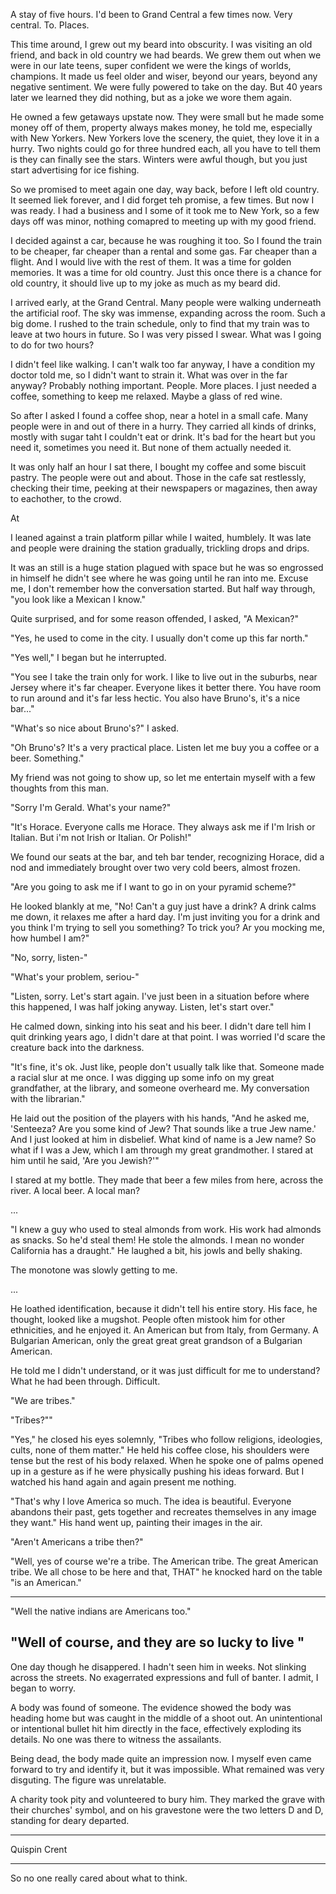 A stay of five hours. I'd been to Grand Central a few times now. Very central. To. Places.

This time around, I grew out my beard into obscurity. I was visiting an old friend, and back in old country we had beards. We grew them out when we were in our late teens, super confident we were the kings of worlds, champions. It made us feel older and wiser, beyond our years, beyond any negative sentiment. We were fully powered to take on the day. But 40 years later we learned they did nothing, but as a joke we wore them again.

He owned a few getaways upstate now. They were small but he made some money off of them, property always makes money, he told me, especially with New Yorkers. New Yorkers love the scenery, the quiet, they love it in a hurry. Two nights could go for three hundred each, all you have to tell them is they can finally see the stars. Winters were awful though, but you just start advertising for ice fishing.

So we promised to meet again one day, way back, before I left old country. It seemed liek forever, and I did forget teh promise, a few times. But now I was ready. I had a business and I some of it took me to New York, so a few days off was minor, nothing comapred to meeting up with my good friend.

I decided against a car, because he was roughing it too. So I found the train to be cheaper, far cheaper than a rental and some gas. Far cheaper than a flight. And I would live with the rest of them. It was a time for golden memories. It was a time for old country. Just this once there is a chance for old country, it should live up to my joke as much as my beard did.

I arrived early, at the Grand Central. Many people were walking underneath the artificial roof. The sky was immense, expanding across the room. Such a big dome. I rushed to the train schedule, only to find that my train was to leave at two hours in future. So I was very pissed I swear. What was I going to do for two hours?

I didn't feel like walking. I can't walk too far anyway, I have a condition my doctor told me, so I didn't want to strain it. What was over in the far anyway? Probably nothing important. People. More places. I just needed a coffee, something to keep me relaxed. Maybe a glass of red wine.

So after I asked I found a coffee shop, near a hotel in a small cafe. Many people were in and out of there in a hurry. They carried all kinds of drinks, mostly with sugar taht I couldn't eat or drink. It's bad for the heart but you need it, sometimes you need it. But none of them actually needed it.

It was only half an hour I sat there, I bought my coffee and some biscuit pastry. The people were out and about. Those in the cafe sat restlessly, checking their time, peeking at their newspapers or magazines, then away to eachother, to the crowd.

At 




























I leaned against a train platform pillar while I waited, humblely. It was late and people were draining the station gradually, trickling drops and drips.

It was an still is a huge station plagued with space but he was so engrossed in himself he didn't see where he was going until he ran into me. Excuse me, I don't remember how the conversation started. But half way through, "you look like a Mexican I know."

Quite surprised, and for some reason offended, I asked, "A Mexican?"

"Yes, he used to come in the city. I usually don't come up this far north."

"Yes well," I began but he interrupted.

"You see I take the train only for work. I like to live out in the suburbs, near Jersey where it's far cheaper. Everyone likes it better there. You have room to run around and it's far less hectic. You also have Bruno's, it's a nice bar..."

"What's so nice about Bruno's?" I asked.

"Oh Bruno's? It's a very practical place. Listen let me buy you a coffee or a beer. Something."

My friend was not going to show up, so let me entertain myself with a few thoughts from this man.

"Sorry I'm Gerald. What's your name?"

"It's Horace. Everyone calls me Horace. They always ask me if I'm Irish or Italian. But i'm not Irish or Italian. Or Polish!"

We found our seats at the bar, and teh bar tender, recognizing Horace, did a nod and immediately brought over two very cold beers, almost frozen.

"Are you going to ask me if I want to go in on your pyramid scheme?"

He looked blankly at me, "No! Can't a guy just have a drink? A drink calms me down, it relaxes me after a hard day. I'm just inviting you for a drink and you think I'm trying to sell you something? To trick you? Ar you mocking me, how humbel I am?"

"No, sorry, listen-"

"What's your problem, seriou-"

"Listen, sorry. Let's start again. I've just been in a situation before where this happened, I was half joking anyway. Listen, let's start over."

He calmed down, sinking into his seat and his beer. I didn't dare tell him I quit drinking years ago, I didn't dare at that point. I was worried I'd scare the creature back into the darkness.

"It's fine, it's ok. Just like, people don't usually talk like that. Someone made a racial slur at me once. I was digging up some info on my great grandfather, at the library, and someone overheard me. My conversation with the librarian."

He laid out the position of the players with his hands, "And he asked me, 'Senteeza? Are you some kind of Jew? That sounds like a true Jew name.' And I just looked at him in disbelief. What kind of name is a Jew name? So what if I was a Jew, which I am through my great grandmother. I stared at him until he said, 'Are you Jewish?'"

I stared at my bottle. They made that beer a few miles from here, across the river. A local beer. A local man?







...

"I knew a guy who used to steal almonds from work. His work had almonds as snacks. So he'd steal them! He stole the almonds. I mean no wonder California has a draught." He laughed a bit, his jowls and belly shaking.

The monotone was slowly getting to me.

...




He loathed identification, because it didn't tell his entire story. His face, he thought, looked like a mugshot. People often mistook him for other ethnicities, and he enjoyed it. An American but from Italy, from Germany. A Bulgarian American, only the great great great grandson of a Bulgarian American.

He told me I didn't understand, or it was just difficult for me to understand? What he had been through. Difficult. 

"We are tribes."

"Tribes?""

"Yes," he closed his eyes solemnly, "Tribes who follow religions, ideologies, cults, none of them matter." He held his coffee close, his shoulders were tense but the rest of his body relaxed. When he spoke one of palms opened up in a gesture as if he were physically pushing his ideas forward. But I watched his hand again and again present me nothing.

"That's why I love America so much. The idea is beautiful. Everyone abandons their past, gets together and recreates themselves in any image they want." His hand went up, painting their images in the air.

"Aren't Americans a tribe then?"

"Well, yes of course we're a tribe. The American tribe. The great American tribe. We all chose to be here and that, THAT" he knocked hard on the table "is an American."

-----------
"Well the native indians are Americans too."

"Well of course, and they are so lucky to live "
---------





One day though he disappered. I hadn't seen him in weeks. Not slinking across the streets. No exagerrated expressions and full of banter. I admit, I began to worry.

A body was found of someone. The evidence showed the body was heading home but was caught in the middle of a shoot out. An unintentional or intentional bullet hit him directly in the face, effectively exploding its details. No one was there to witness the assailants.

Being dead, the body made quite an impression now. I myself even came forward to try and identify it, but it was impossible. What remained was very disguting. The figure was unrelatable.

A charity took pity and volunteered to bury him. They marked the grave with their churches' symbol, and on his gravestone were the two letters D and D, standing for deary departed.


------------------

Quispin Crent

------------------

So no one really cared about what to think.

